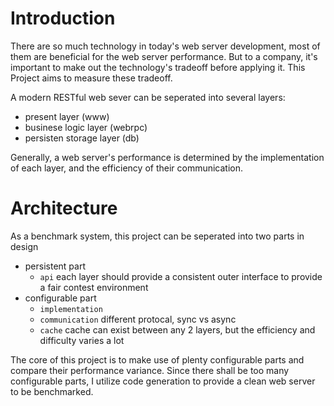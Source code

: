 Introduction
===

There are so much technology in today's web server development, most of them are beneficial for the web server performance. But to a company, it's important to make out the technology's tradeoff before applying it. This Project aims to measure these tradeoff.

A modern RESTful web sever can be seperated into several layers:
 
- present layer (www)
- businese logic layer (webrpc)
- persisten storage layer (db)
 
Generally, a web server's performance is determined by the implementation of each layer, and the efficiency of their communication.



Architecture
===
As a benchmark system, this project can be seperated into two parts in design

- persistent part
	- `api` each layer should provide a consistent outer interface to provide a fair contest environment
- configurable part
	- `implementation` 
	- `communication` different protocal, sync vs async
	- `cache` cache can exist between any 2 layers, but the efficiency and difficulty varies a lot
	
The core of this project is to make use of plenty configurable parts and compare their performance variance. Since there shall be too many configurable parts, I utilize code generation to provide a clean web server to be benchmarked.